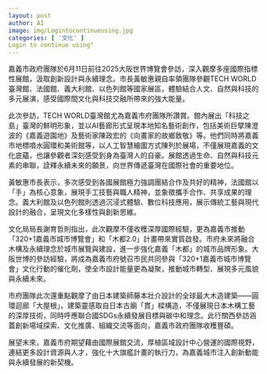 ```yaml
---
layout: post
author: AI
image: img/Logintocontinueusing.jpg
categories: [ '文化' ]
Login to continue using"
---
```

嘉義市政府團隊於6月11日前往2025大阪世界博覽會參訪，深入觀摩多座國際指標性展館，汲取創新設計與永續理念。市長黃敏惠親自率領團隊參觀TECH WORLD臺灣館、法國館、義大利館、以色列館等國家展區，體驗結合人文、自然與科技的多元展演，感受國際間文化與科技交融所帶來的強大能量。

此次參訪，TECH WORLD臺灣館尤為嘉義市府團隊所讚賞。館內展出「科技之島」臺灣的鮮明形象，並以AI藝廊形式呈現本地知名藝術創作，包括美術巨擘陳澄波的《嘉義遊園地》及藝術家陳政宏的《向畫家的故鄉致敬》等。他們同時將嘉義市地標噴水圓環和美術館等，以人工智慧繪圖方式陳列於展場，不僅展現嘉義的文化底蘊，也讓參觀者深刻感受到身為臺灣人的自豪。展館透過生命、自然與科技元素的串聯，詮釋永續未來的願景，向世界傳遞臺灣在國際社會的重要地位。

黃敏惠市長表示，多次感受到各國展館極力強調團結合作及共好的精神，法國館以「手」為核心意象，展現手工技藝與職人精神，並象徵攜手合作、共享成果的理念。義大利館及以色列館則透過沉浸式體驗、數位科技應用，展示傳統工藝與現代設計的融合，呈現文化多樣性與創新思維。

文化局局長謝育哲則指出，此次觀摩不僅收穫深厚國際經驗，更為嘉義市推動「320+1嘉義市城市博覽會」和「木都2.0」計畫帶來實質啟發。市府未來將融合木構及永續理念於城市展覽與建設，進一步強化嘉義「木都」的城市品牌形象。大阪世博的參訪經驗，將成為嘉義市府號召市民共同參與「320+1嘉義市城市博覽會」文化行動的催化劑，使全市設計能量更為凝聚，推動城市轉型、展現多元風貌與永續未來。

市府團隊此次還重點觀摩了由日本建築師藤本壯介設計的全球最大木造建築——圓環迴廊「大屋根」。建築靈感取自日本古廟「貫」樑構造，不僅展現日本木構工藝的深厚技術，同時呼應聯合國SDGs永續發展目標與碳中和理念。此行關西參訪涵蓋創新場域探索、文化推廣、組織交流等面向，嘉義市政府團隊收穫豐碩。

展望未來，嘉義市府期望藉由國際展館交流，厚植區域設計中心營運的國際視野，連結更多設計資源與人才，強化十大旗艦計畫的執行力，為嘉義城市注入創新動能與永續發展的新契機。
